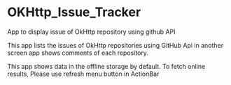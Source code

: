 # OKHttp_Issue_Tracker
App to display issue of OkHttp repository using github API

This app lists the issues of OkHttp repositories using GitHub Api
in another screen app shows comments of each repository.

This app shows data in the offline storage by default.
To fetch online results, Please use refresh menu button in ActionBar
